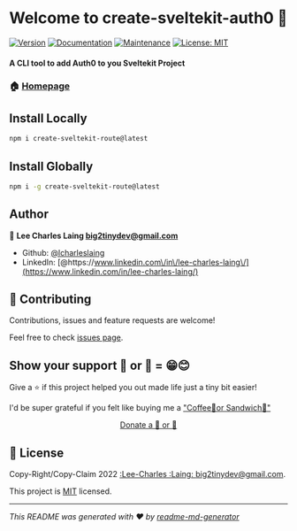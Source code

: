 # Welcome to create-sveltekit-auth0 👋
[![Version](https://img.shields.io/npm/v/create-sveltekit-auth0.svg)](https://www.npmjs.com/package/create-sveltekit-auth0)
[![Documentation](https://img.shields.io/badge/documentation-yes-brightgreen.svg)](https://github.com/lcharleslaing/create-sveltekit-auth0#readme)
[![Maintenance](https://img.shields.io/badge/Maintained%3F-yes-green.svg)](https://github.com/lcharleslaing/create-sveltekit-auth0/graphs/commit-activity)
[![License: MIT](https://img.shields.io/github/license/lcharleslaing/create-sveltekit-auth0)](https://github.com/lcharleslaing/create-sveltekit-auth0/blob/master/LICENSE)

#### A CLI tool to add Auth0 to you Sveltekit Project

### 🏠 [Homepage](https://github.com/lcharleslaing/create-sveltekit-auth0)

## Install Locally

```sh
npm i create-sveltekit-route@latest
```
## Install Globally

```sh
npm i -g create-sveltekit-route@latest
```

## Author

👤 **Lee Charles Laing <big2tinydev@gmail.com>**

* Github: [@lcharleslaing](https://github.com/lcharleslaing)
* LinkedIn: [@https:\/\/www.linkedin.com\/in\/lee-charles-laing\/](https://www.linkedin.com/in/lee-charles-laing/)

## 🤝 Contributing

Contributions, issues and feature requests are welcome!

Feel free to check [issues page](https://github.com/lcharleslaing/create-sveltekit-auth0/issues).

## Show your support 🍵 or 🥪 = 😁😊

Give a ⭐️ if this project helped you out made life just a tiny bit easier!

I'd be super grateful if you felt like buying me a ["Coffee🍵or Sandwich🥪"](https://www.patreon.com/join/iambig2tiny/checkout?rid=8313358)
<div align="center">
    <a href="https://www.patreon.com/join/iambig2tiny/checkout?rid=8313358">Donate a 🍵 or 🥪</a>
</div>

## 📝 License

Copy-Right/Copy-Claim 2022 [:Lee-Charles :Laing: <big2tinydev@gmail.com>](https://github.com/lcharleslaing).

This project is [MIT](https://github.com/lcharleslaing/create-sveltekit-auth0/blob/master/LICENSE) licensed.

***
_This README was generated with ❤️ by [readme-md-generator](https://github.com/kefranabg/readme-md-generator)_